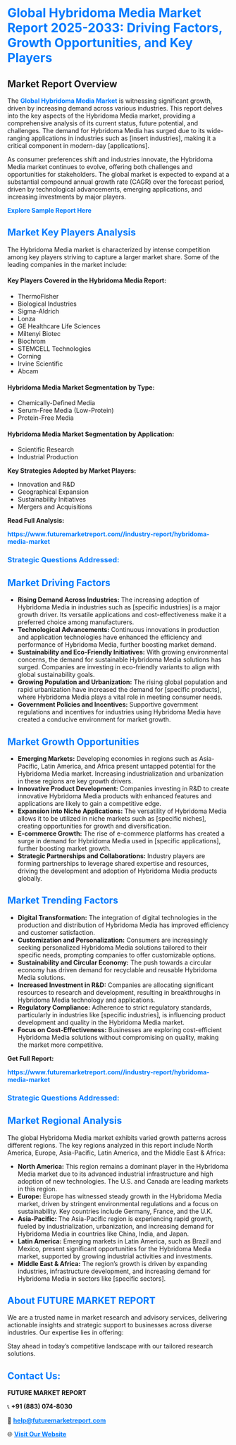 <h1 style="color: #007BFF;">Global Hybridoma Media Market Report 2025-2033: Driving Factors, Growth Opportunities, and Key Players</h1>

<section id="overview">
<h2>Market Report Overview</h2>
<p>The <a href="https://www.futuremarketreport.com//industry-report/hybridoma-media-market" style="color: #007BFF; text-decoration: none;"><strong>Global Hybridoma Media Market</strong></a> is witnessing significant growth, driven by increasing demand across various industries. This report delves into the key aspects of the Hybridoma Media market, providing a comprehensive analysis of its current status, future potential, and challenges. The demand for Hybridoma Media has surged due to its wide-ranging applications in industries such as [insert industries], making it a critical component in modern-day [applications].</p>
<p>As consumer preferences shift and industries innovate, the Hybridoma Media market continues to evolve, offering both challenges and opportunities for stakeholders. The global market is expected to expand at a substantial compound annual growth rate (CAGR) over the forecast period, driven by technological advancements, emerging applications, and increasing investments by major players.</p>
</section>

<section id="overview">
<p><a href="https://www.futuremarketreport.com//request-sample/reportId=90514" style="color: #007BFF; text-decoration: none;"><strong>Explore Sample Report Here</strong></a></p>
</section>

<section id="key-players">
<h2 style="color: #007BFF;">Market Key Players Analysis</h2>
<p>The Hybridoma Media market is characterized by intense competition among key players striving to capture a larger market share. Some of the leading companies in the market include:</p>
<h4>Key Players Covered in the Hybridoma Media Report:</h4>
<ul><li>ThermoFisher</li><li>Biological Industries</li><li>Sigma-Aldrich</li><li>Lonza</li><li>GE Healthcare Life Sciences</li><li>Miltenyi Biotec</li><li>Biochrom</li><li>STEMCELL Technologies</li><li>Corning</li><li>Irvine Scientific</li><li>Abcam</li></ul>
<h4>Hybridoma Media Market Segmentation by Type:</h4>
<ul><li>Chemically-Defined Media</li><li>Serum-Free Media (Low-Protein)</li><li>Protein-Free Media</li></ul>

<h4>Hybridoma Media Market Segmentation by Application:</h4>
<ul><li>Scientific Research</li><li>Industrial Production</li></ul>
<p><strong>Key Strategies Adopted by Market Players:</strong></p>
<ul>
<li>Innovation and R&D</li>
<li>Geographical Expansion</li>
<li>Sustainability Initiatives</li>
<li>Mergers and Acquisitions</li>
</ul>
</section>

<section>
<p><strong>Read Full Analysis: </strong></p><a href="https://www.futuremarketreport.com//industry-report/hybridoma-media-market" style="color: #007BFF; text-decoration: none;"><strong>https://www.futuremarketreport.com//industry-report/hybridoma-media-market</strong></a>
<h3 style="color: #007BFF;">Strategic Questions Addressed:</h3>
</section>

<section id="driving-factors">
<h2 style="color: #007BFF;">Market Driving Factors</h2>
<ul>
<li><strong>Rising Demand Across Industries:</strong> The increasing adoption of Hybridoma Media in industries such as [specific industries] is a major growth driver. Its versatile applications and cost-effectiveness make it a preferred choice among manufacturers.</li>
<li><strong>Technological Advancements:</strong> Continuous innovations in production and application technologies have enhanced the efficiency and performance of Hybridoma Media, further boosting market demand.</li>
<li><strong>Sustainability and Eco-Friendly Initiatives:</strong> With growing environmental concerns, the demand for sustainable Hybridoma Media solutions has surged. Companies are investing in eco-friendly variants to align with global sustainability goals.</li>
<li><strong>Growing Population and Urbanization:</strong> The rising global population and rapid urbanization have increased the demand for [specific products], where Hybridoma Media plays a vital role in meeting consumer needs.</li>
<li><strong>Government Policies and Incentives:</strong> Supportive government regulations and incentives for industries using Hybridoma Media have created a conducive environment for market growth.</li>
</ul>
</section>

<section id="growth-opportunities">
<h2 style="color: #007BFF;">Market Growth Opportunities</h2>
<ul>
<li><strong>Emerging Markets:</strong> Developing economies in regions such as Asia-Pacific, Latin America, and Africa present untapped potential for the Hybridoma Media market. Increasing industrialization and urbanization in these regions are key growth drivers.</li>
<li><strong>Innovative Product Development:</strong> Companies investing in R&D to create innovative Hybridoma Media products with enhanced features and applications are likely to gain a competitive edge.</li>
<li><strong>Expansion into Niche Applications:</strong> The versatility of Hybridoma Media allows it to be utilized in niche markets such as [specific niches], creating opportunities for growth and diversification.</li>
<li><strong>E-commerce Growth:</strong> The rise of e-commerce platforms has created a surge in demand for Hybridoma Media used in [specific applications], further boosting market growth.</li>
<li><strong>Strategic Partnerships and Collaborations:</strong> Industry players are forming partnerships to leverage shared expertise and resources, driving the development and adoption of Hybridoma Media products globally.</li>
</ul>
</section>

<section id="trending-factors">
<h2 style="color: #007BFF;">Market Trending Factors</h2>
<ul>
<li><strong>Digital Transformation:</strong> The integration of digital technologies in the production and distribution of Hybridoma Media has improved efficiency and customer satisfaction.</li>
<li><strong>Customization and Personalization:</strong> Consumers are increasingly seeking personalized Hybridoma Media solutions tailored to their specific needs, prompting companies to offer customizable options.</li>
<li><strong>Sustainability and Circular Economy:</strong> The push towards a circular economy has driven demand for recyclable and reusable Hybridoma Media solutions.</li>
<li><strong>Increased Investment in R&D:</strong> Companies are allocating significant resources to research and development, resulting in breakthroughs in Hybridoma Media technology and applications.</li>
<li><strong>Regulatory Compliance:</strong> Adherence to strict regulatory standards, particularly in industries like [specific industries], is influencing product development and quality in the Hybridoma Media market.</li>
<li><strong>Focus on Cost-Effectiveness:</strong> Businesses are exploring cost-efficient Hybridoma Media solutions without compromising on quality, making the market more competitive.</li>
</ul>
</section>

<section>
<p><strong>Get Full Report: </strong></p><a href="https://www.futuremarketreport.com//industry-report/hybridoma-media-market" style="color: #007BFF; text-decoration: none;"><strong>https://www.futuremarketreport.com//industry-report/hybridoma-media-market</strong></a>
<h3 style="color: #007BFF;">Strategic Questions Addressed:</h3>
</section>


<section id="regional-analysis">
<h2 style="color: #007BFF;">Market Regional Analysis</h2>
<p>The global Hybridoma Media market exhibits varied growth patterns across different regions. The key regions analyzed in this report include North America, Europe, Asia-Pacific, Latin America, and the Middle East & Africa:</p>
<ul>
<li><strong>North America:</strong> This region remains a dominant player in the Hybridoma Media market due to its advanced industrial infrastructure and high adoption of new technologies. The U.S. and Canada are leading markets in this region.</li>
<li><strong>Europe:</strong> Europe has witnessed steady growth in the Hybridoma Media market, driven by stringent environmental regulations and a focus on sustainability. Key countries include Germany, France, and the U.K.</li>
<li><strong>Asia-Pacific:</strong> The Asia-Pacific region is experiencing rapid growth, fueled by industrialization, urbanization, and increasing demand for Hybridoma Media in countries like China, India, and Japan.</li>
<li><strong>Latin America:</strong> Emerging markets in Latin America, such as Brazil and Mexico, present significant opportunities for the Hybridoma Media market, supported by growing industrial activities and investments.</li>
<li><strong>Middle East & Africa:</strong> The region’s growth is driven by expanding industries, infrastructure development, and increasing demand for Hybridoma Media in sectors like [specific sectors].</li>
</ul>
</section>

<footer>
<h2 style="color: #007BFF;">About FUTURE MARKET REPORT</h2>
<p>We are a trusted name in market research and advisory services, delivering actionable insights and strategic support to businesses across diverse industries. Our expertise lies in offering:</p>

<p>Stay ahead in today’s competitive landscape with our tailored research solutions.</p>

<h2 style="color: #007BFF;">Contact Us:</h2>
<p><strong>FUTURE MARKET REPORT</strong></p>
<p>📞 <strong>+91 (883) 074-8030</strong></p>
<p>📧 <strong><a href="mailto:help@futuremarketreport.com" style="color: #007BFF;">help@futuremarketreport.com</a></strong></p>
<p>🌐 <strong><a href="https://www.futuremarketreport.com/" style="color: #007BFF;">Visit Our Website</a></strong></p>
</footer>
